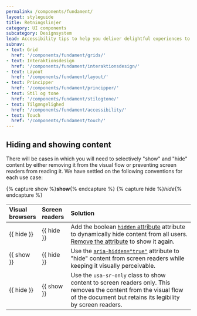 ```yaml
---
permalink: /components/fundament/
layout: styleguide
title: Retningslinjer
category: UI components
subcategory: Designsystem
lead: Accessibility tips to help you deliver delightful experiences to all users.
subnav:
- text: Grid
  href: '/components/fundament/grids/'
- text: Interaktionsdesign
  href: '/components/fundament/interaktionsdesign/'
- text: Layout
  href: '/components/fundament/layout/'
- text: Principper
  href: '/components/fundament/principper/'
- text: Stil og tone
  href: '/components/fundament/stilogtone/'
- text: Tilgængelighed
  href: '/components/fundament/accessibility/'
- text: Touch
  href: '/components/fundament/touch/'
---
```


## Hiding and showing content

There will be cases in which you will need to selectively "show" and "hide"
content by either removing it from the visual flow or preventing screen
readers from reading it. We have settled on the following conventions for each
use case:

{% capture show %}**show**{% endcapture %}
{% capture hide %}_hide_{% endcapture %}

Visual<br>browsers | Screen<br>readers | Solution
:--- | :--- | :---
{{ hide }} | {{ hide }} | Add the boolean [`hidden` attribute][hidden] attribute to dynamically hide content from all users. [Remove the attribute][remove-attr] to show it again.
{{ show }} | {{ hide }} | Use the [`aria-hidden="true"`][aria-hidden] attribute to "hide" content from screen readers while keeping it visually perceivable.
{{ hide }} | {{ show }} | Use the `usa-sr-only` class to show content to screen readers only. This removes the content from the visual flow of the document but retains its legibility by screen readers.

[hidden]: https://developer.mozilla.org/en-US/docs/Web/HTML/Global_attributes/hidden
[remove-attr]: https://developer.mozilla.org/en-US/docs/Web/API/Element/removeAttribute
[aria-hidden]: https://www.w3.org/TR/wai-aria/states_and_properties#aria-hidden
